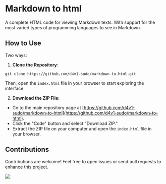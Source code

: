 # Markdown to html
A complete HTML code for viewing Markdown texts. With support for the most varied types of programming languages to see in Markdown.

## How to Use

Two ways:

1. **Clone the Repository**:

```shell
git clone https://github.com/d4v1-sudo/markdown-to-html.git
```

Then, open the `index.html` file in your browser to start exploring the interface.

2. **Download the ZIP File**:

- Go to the main repository page at [https://github.com/d4v1-sudo/markdown-to-html](https://github.com/d4v1-sudo/markdown-to-html).
- Click the "Code" button and select "Download ZIP."
- Extract the ZIP file on your computer and open the `index.html` file in your browser.

## Contributions

Contributions are welcome! Feel free to open issues or send pull requests to enhance this project.

<a href="https://visitorbadge.io/status?path=https%3A%2F%2Fgithub.com%2Fd4v1-sudo%2Fmarkdown-to-html"><img src="https://api.visitorbadge.io/api/visitors?path=https%3A%2F%2Fgithub.com%2Fd4v1-sudo%2Fmarkdown-to-html&label=Thanks%20for%20dropping%20in!&labelColor=%23000000&countColor=%23FFFFFF" /></a>
